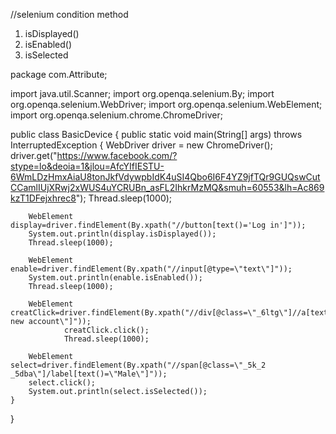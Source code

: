 //selenium condition method
1.  isDisplayed()
2.  isEnabled()
3.  isSelected


package com.Attribute;

import java.util.Scanner;
import org.openqa.selenium.By;
import org.openqa.selenium.WebDriver;
import org.openqa.selenium.WebElement;
import org.openqa.selenium.chrome.ChromeDriver;

public class BasicDevice {
    public static void main(String[] args) throws InterruptedException {
        WebDriver driver = new ChromeDriver();
        driver.get("https://www.facebook.com/?stype=lo&deoia=1&jlou=AfcYIfIESTU-6WmLDzHmxAiaU8tonJkfVdywpbIdK4uSI4Qbo6I6F4YZ9jfTQr9GUQswCutCCamlIUjXRwj2xWUS4uYCRUBn_asFL2IhkrMzMQ&smuh=60553&lh=Ac869kzT1DFejxhrec8");
        Thread.sleep(1000);
        
        WebElement display=driver.findElement(By.xpath("//button[text()='Log in']"));
        System.out.println(display.isDisplayed());
        Thread.sleep(1000);
        
        WebElement enable=driver.findElement(By.xpath("//input[@type=\"text\"]"));
        System.out.println(enable.isEnabled());
        Thread.sleep(1000);
        
        WebElement creatClick=driver.findElement(By.xpath("//div[@class=\"_6ltg\"]//a[text()=\"Create new account\"]"));
        		creatClick.click();
        	    Thread.sleep(1000);
        
        WebElement select=driver.findElement(By.xpath("//span[@class=\"_5k_2 _5dba\"]/label[text()=\"Male\"]"));
        select.click();
        System.out.println(select.isSelected());
    }
}
